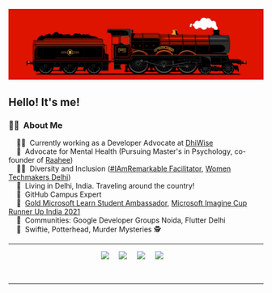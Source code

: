 <img src="ezgif.com-crop.gif"></img>

## Hello! It's me! 

### 🧙‍♂️ &nbsp;About Me

&nbsp;&nbsp;&nbsp; 👩‍💻 &nbsp;Currently working as a Developer Advocate at [DhiWise](http://dhiwise.com/)\
&nbsp;&nbsp;&nbsp; 💜 &nbsp;Advocate for Mental Health (Pursuing Master's in Psychology, co-founder of [Raahee](https://raahee.in/))\
&nbsp;&nbsp;&nbsp; 🏳️‍🌈 &nbsp;Diversity and Inclusion ([#IAmRemarkable Facilitator](https://iamremarkable.withgoogle.com/), [Women Techmakers Delhi](https://www.commudle.com/communities/wtm-new-delhi))\
&nbsp;&nbsp;&nbsp; 🧳 &nbsp;Living in Delhi, India. Traveling around the country!\
&nbsp;&nbsp;&nbsp; 🚩 &nbsp;GitHub Campus Expert\
&nbsp;&nbsp;&nbsp; 💛 &nbsp;[Gold Microsoft Learn Student Ambassador](https://techcommunity.microsoft.com/t5/student-developer-blog/meet-a-recent-microsoft-learn-student-ambassador-graduate/ba-p/2656535), [Microsoft Imagine Cup Runner Up India 2021](https://imaginecup.microsoft.com/pt-pt/Team/ddf8135f-7eb6-4ead-8e3d-edd89359fda7)\
&nbsp;&nbsp;&nbsp; 💙 &nbsp;Communities: Google Developer Groups Noida, Flutter Delhi\
&nbsp;&nbsp;&nbsp; 🧝 &nbsp;Swiftie, Potterhead, Murder Mysteries 🕵️

<hr/>

<p align="center">
  <a href="mailto:knowshubhangi@gmail.com"><img src="https://img.shields.io/badge/gmail-%23D14836.svg?&style=for-the-badge&logo=gmail&logoColor=white" /></a>&nbsp;&nbsp;&nbsp;&nbsp;
  <a href="https://twitter.com/knowShubhangi"><img src="https://img.shields.io/badge/twitter-%231DA1F2.svg?&style=for-the-badge&logo=twitter&logoColor=white" /></a>&nbsp;&nbsp;&nbsp;&nbsp;
  <a href="https://www.instagram.com/knowshubhangi/"><img src="https://img.shields.io/badge/instagram-%23dc2743.svg?&style=for-the-badge&logo=instagram&logoColor=white" /></a>&nbsp;&nbsp;&nbsp;&nbsp;
  <a href="https://www.linkedin.com/in/knowshubhangi/"><img src="https://img.shields.io/badge/linkedin-%230077B5.svg?&style=for-the-badge&logo=linkedin&logoColor=white" /></a>&nbsp;&nbsp;&nbsp;&nbsp;

&nbsp;&nbsp;&nbsp;&nbsp;
</p>

<hr/>


